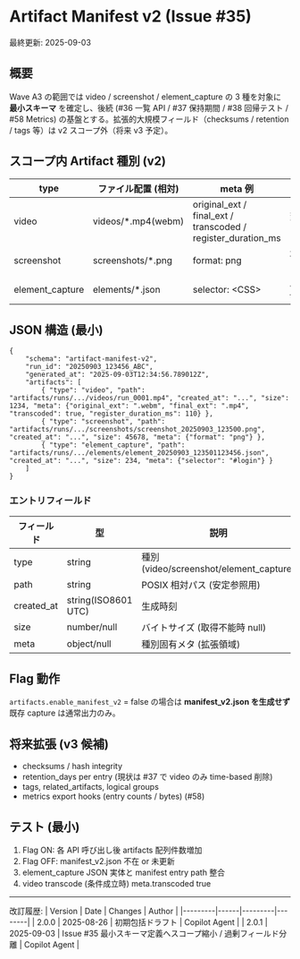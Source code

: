 # Artifact Manifest v2 (Issue #35)

最終更新: 2025-09-03

## 概要

Wave A3 の範囲では video / screenshot / element_capture の 3 種を対象に **最小スキーマ** を確定し、後続 (#36 一覧 API / #37 保持期間 / #38 回帰テスト / #58 Metrics) の基盤とする。拡張的大規模フィールド（checksums / retention / tags 等）は v2 スコープ外（将来 v3 予定）。

## スコープ内 Artifact 種別 (v2)

| type | ファイル配置 (相対) | meta 例 | 備考 |
|------|----------------------|---------|------|
| video | videos/*.mp4(webm) | original_ext / final_ext / transcoded / register_duration_ms | 変換は ffmpeg 存在時 (#30) |
| screenshot | screenshots/*.png | format: png | 将来 user_named (#87) 追加予定 |
| element_capture | elements/*.json | selector: \<CSS\> | JSON 本体に text/value/captured_at |

## JSON 構造 (最小)

```jsonc
{
    "schema": "artifact-manifest-v2",
    "run_id": "20250903_123456_ABC",
    "generated_at": "2025-09-03T12:34:56.789012Z",
    "artifacts": [
        { "type": "video", "path": "artifacts/runs/.../videos/run_0001.mp4", "created_at": "...", "size": 1234, "meta": {"original_ext": ".webm", "final_ext": ".mp4", "transcoded": true, "register_duration_ms": 110} },
        { "type": "screenshot", "path": "artifacts/runs/.../screenshots/screenshot_20250903_123500.png", "created_at": "...", "size": 45678, "meta": {"format": "png"} },
        { "type": "element_capture", "path": "artifacts/runs/.../elements/element_20250903_123501123456.json", "created_at": "...", "size": 234, "meta": {"selector": "#login"} }
    ]
}
```

### エントリフィールド

| フィールド | 型 | 説明 |
|------------|----|------|
| type | string | 種別 (video/screenshot/element_capture) |
| path | string | POSIX 相対パス (安定参照用) |
| created_at | string(ISO8601 UTC) | 生成時刻 |
| size | number/null | バイトサイズ (取得不能時 null) |
| meta | object/null | 種別固有メタ (拡張領域) |

## Flag 動作

`artifacts.enable_manifest_v2` = false の場合は **manifest_v2.json を生成せず** 既存 capture は通常出力のみ。

## 将来拡張 (v3 候補)

- checksums / hash integrity
- retention_days per entry (現状は #37 で video のみ time-based 削除)
- tags, related_artifacts, logical groups
- metrics export hooks (entry counts / bytes) (#58)

## テスト (最小)

1. Flag ON: 各 API 呼び出し後 artifacts 配列件数増加
2. Flag OFF: manifest_v2.json 不在 or 未更新
3. element_capture JSON 実体と manifest entry path 整合
4. video transcode (条件成立時) meta.transcoded true

---

改訂履歴:
| Version | Date | Changes | Author |
|---------|------|---------|--------|
| 2.0.0 | 2025-08-26 | 初期包括ドラフト | Copilot Agent |
| 2.0.1 | 2025-09-03 | Issue #35 最小スキーマ定義へスコープ縮小 / 過剰フィールド分離 | Copilot Agent |
